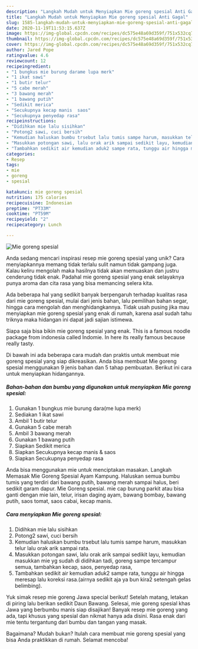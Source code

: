```yaml
---
description: "Langkah Mudah untuk Menyiapkan Mie goreng spesial Anti Gagal"
title: "Langkah Mudah untuk Menyiapkan Mie goreng spesial Anti Gagal"
slug: 1585-langkah-mudah-untuk-menyiapkan-mie-goreng-spesial-anti-gagal
date: 2020-11-19T11:53:15.637Z
image: https://img-global.cpcdn.com/recipes/dc575e48a69d359f/751x532cq70/mie-goreng-spesial-foto-resep-utama.jpg
thumbnail: https://img-global.cpcdn.com/recipes/dc575e48a69d359f/751x532cq70/mie-goreng-spesial-foto-resep-utama.jpg
cover: https://img-global.cpcdn.com/recipes/dc575e48a69d359f/751x532cq70/mie-goreng-spesial-foto-resep-utama.jpg
author: Jared Pope
ratingvalue: 4.6
reviewcount: 12
recipeingredient:
- "1 bungkus mie burung darame lupa merk"
- "1 ikat sawi"
- "1 butir telur"
- "5 cabe merah"
- "3 bawang merah"
- "1 bawang putih"
- "Sedikit merica"
- "Secukupnya kecap manis  saos"
- "Secukupnya penyedap rasa"
recipeinstructions:
- "Didihkan mie lalu sisihkan"
- "Potong2 sawi, cuci bersih"
- "Kemudian haluskan bumbu trsebut lalu tumis sampe harum, masukkan telur lalu orak arik sampai rata."
- "Masukkan potongan sawi, lalu orak arik sampai sedikit layu, kemudian masukkan mie yg sudah di didihkan tadi, goreng sampe tercampur semua, tambahkan kecap, saos, penyedap rasa,"
- "Tambahkan sedikit air kemudian aduk2 sampe rata, tunggu air hingga meresap lalu koreksi rasa.(airnya sedikit aja ya bun kira2 setengah gelas belimbing)."
categories:
- Resep
tags:
- mie
- goreng
- spesial

katakunci: mie goreng spesial 
nutrition: 175 calories
recipecuisine: Indonesian
preptime: "PT33M"
cooktime: "PT59M"
recipeyield: "2"
recipecategory: Lunch

---
```



![Mie goreng spesial](https://img-global.cpcdn.com/recipes/dc575e48a69d359f/751x532cq70/mie-goreng-spesial-foto-resep-utama.jpg)

Anda sedang mencari inspirasi resep mie goreng spesial yang unik? Cara menyiapkannya memang tidak terlalu sulit namun tidak gampang juga. Kalau keliru mengolah maka hasilnya tidak akan memuaskan dan justru cenderung tidak enak. Padahal mie goreng spesial yang enak selayaknya punya aroma dan cita rasa yang bisa memancing selera kita.

Ada beberapa hal yang sedikit banyak berpengaruh terhadap kualitas rasa dari mie goreng spesial, mulai dari jenis bahan, lalu pemilihan bahan segar, hingga cara mengolah dan menghidangkannya. Tidak usah pusing jika mau menyiapkan mie goreng spesial yang enak di rumah, karena asal sudah tahu triknya maka hidangan ini dapat jadi sajian istimewa.

Siapa saja bisa bikin mie goreng spesial yang enak. This is a famous noodle package from indonesia called Indomie. In here its really famous because really tasty.


Di bawah ini ada beberapa cara mudah dan praktis untuk membuat mie goreng spesial yang siap dikreasikan. Anda bisa membuat Mie goreng spesial menggunakan 9 jenis bahan dan 5 tahap pembuatan. Berikut ini cara untuk menyiapkan hidangannya.

<!--inarticleads1-->

##### Bahan-bahan dan bumbu yang digunakan untuk menyiapkan Mie goreng spesial:

1. Gunakan 1 bungkus mie burung dara(me lupa merk)
1. Sediakan 1 ikat sawi
1. Ambil 1 butir telur
1. Gunakan 5 cabe merah
1. Ambil 3 bawang merah
1. Gunakan 1 bawang putih
1. Siapkan Sedikit merica
1. Siapkan Secukupnya kecap manis &amp; saos
1. Siapkan Secukupnya penyedap rasa


Anda bisa menggunakan mie untuk menciptakan masakan. Langkah Memasak Mie Goreng Spesial Ayam Kampung. Haluskan semua bumbu tumis yang terdiri dari bawang putih, bawang merah sampai halus, beri sedikit garam dapur. Mie Goreng spesial. mie cap burung parkit atau bisa ganti dengan mie lain, telur, irisan daging ayam, bawang bombay, bawang putih, saos tomat, saos cabai, kecap manis. 

<!--inarticleads2-->

##### Cara menyiapkan Mie goreng spesial:

1. Didihkan mie lalu sisihkan
1. Potong2 sawi, cuci bersih
1. Kemudian haluskan bumbu trsebut lalu tumis sampe harum, masukkan telur lalu orak arik sampai rata.
1. Masukkan potongan sawi, lalu orak arik sampai sedikit layu, kemudian masukkan mie yg sudah di didihkan tadi, goreng sampe tercampur semua, tambahkan kecap, saos, penyedap rasa,
1. Tambahkan sedikit air kemudian aduk2 sampe rata, tunggu air hingga meresap lalu koreksi rasa.(airnya sedikit aja ya bun kira2 setengah gelas belimbing).


Yuk simak resep mie goreng Jawa special berikut! Setelah matang, letakan di piring lalu berikan sedikit Daun Bawang. Selesai, mie goreng spesial khas Jawa yang berbumbu manis siap disajikan! Banyak resep mie goreng yang ada, tapi khusus yang spesial dan nikmat hanya ada disini. Rasa enak dari mie tentu tergantung dari bumbu dan tangan yang masak. 

Bagaimana? Mudah bukan? Itulah cara membuat mie goreng spesial yang bisa Anda praktikkan di rumah. Selamat mencoba!
